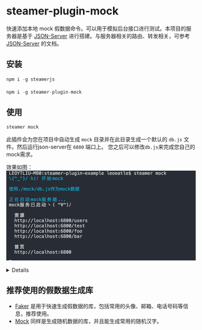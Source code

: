 # steamer-plugin-mock

快速添加本地 mock 假数据命令。可以用于模拟后台接口进行测试。本项目的服务器是基于 [JSON-Server](https://github.com/typicode/json-server) 进行搭建。与服务器相关的路由、转发相关，可参考 [JSON-Server](https://github.com/typicode/json-server) 的文档。

## 安装
```javascript
npm i -g steamerjs

npm i -g steamer-plugin-mock
```

## 使用

```javascript
steamer mock
```

此插件会为您在项目中自动生成 `mock` 目录并在此目录生成一个默认的 `db.js` 文件。然后运行json-server在 `6800` 端口上。
您之后可以修改`db.js`来完成您自己的mock需求。

效果如图：
![](https://github.com/steamerjs/steamer-plugin-mock/blob/master/example.jpg)

<details>

## 路由说明
服务器根据传入的`Object`或者`JSON`文件的key作为API资源路径，值则作为返回的结果。
服务器完全支持`RESTful`的路由，如

* 获取第一个用户
```
GET /users/1
```

* 分页
```
GET /users?_pages=7
```

* 筛选
```
GET /users?id=2
```

* 排序
```
GET /users?_sort=id&_order=asc
```

## 参数说明
### `--config`
```javascript
steamer mock --config xxx.js/xxx.json
```
此插件会使用`--config`参数所指定的文件运行json-server。
* 注意：如果使用js文件，您必须`export`一个Object对象。

### `--port`
```
steamer mock --port 8888
```
使用指定端口运行json-server

### `--route`
```
steamer mock --route route.json
```
使用指定自定义配置来自定URL，比如当您遇到一下场景

1. 真正想访问的接口资源url是`api/xxx`，需要转发到json-server
2. 想通过`/posts/:category`的方式访问博客文章的不同类别

您可以如下配置：
* 示例文件
```json
{
  "/api/*": "/$1",
  "/posts/:category": "/posts?category=:category"
}
```
效果如下
```
/api/posts # → /posts
/api/posts/1  # → /posts/1
/posts/javascript # → /posts?category=javascript
```

## 在 steamer 脚手架中使用
如果你想在 steamer 系列脚手架中使用，`steamer-plugin-mock` 的功能，可以设置 `config/steamer.config.js` 中 `"api-port": 6800` 的端口。

</details>

## 推荐使用的假数据生成库
* [Faker](https://github.com/marak/Faker.js/) 是用于快速生成假数据的库，包括常用的头像、邮箱、电话号码等信息，推荐使用。
* [Mock](http://mockjs.com/) 同样是生成随机数据的库，并且能生成常用的随机汉字。